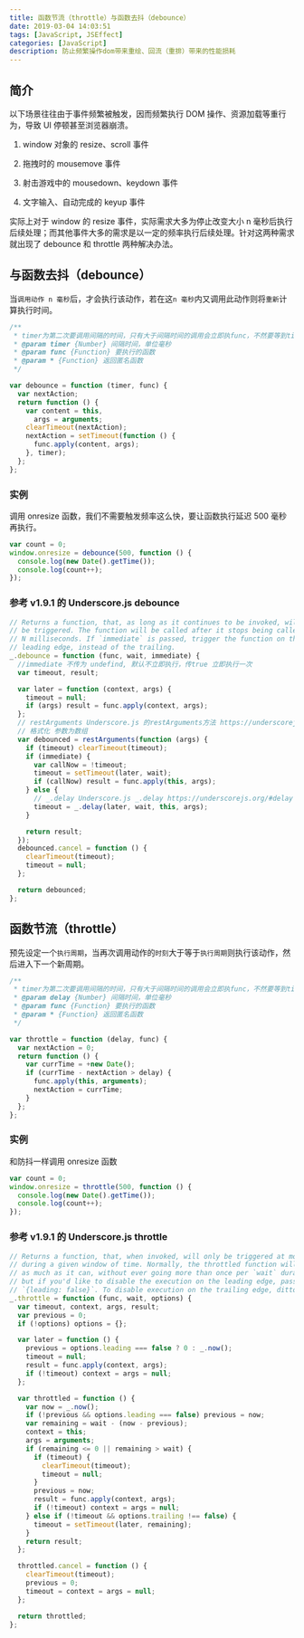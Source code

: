 ```yaml
---
title: 函数节流（throttle）与函数去抖（debounce）
date: 2019-03-04 14:03:51
tags: [JavaScript, JSEffect]
categories: [JavaScript]
description: 防止频繁操作dom带来重绘、回流（重排）带来的性能损耗
---
```


## 简介

以下场景往往由于事件频繁被触发，因而频繁执行 DOM 操作、资源加载等重行为，导致 UI 停顿甚至浏览器崩溃。

1. window 对象的 resize、scroll 事件

2. 拖拽时的 mousemove 事件

3. 射击游戏中的 mousedown、keydown 事件

4. 文字输入、自动完成的 keyup 事件

实际上对于 window 的 resize 事件，实际需求大多为停止改变大小 n 毫秒后执行后续处理；而其他事件大多的需求是以一定的频率执行后续处理。针对这两种需求就出现了 debounce 和 throttle 两种解决办法。

## 与函数去抖（debounce）

当`调用动作 n 毫秒`后，才会执行该动作，若在这`n 毫秒`内又调用此动作则将`重新`计算执行时间。

```javascript
/**
 * timer为第二次要调用间隔的时间，只有大于间隔时间的调用会立即执func，不然要等到timer之后再执行
 * @param timer {Number} 间隔时间，单位毫秒
 * @param func {Function} 要执行的函数
 * @param * {Function} 返回匿名函数
 */

var debounce = function (timer, func) {
  var nextAction;
  return function () {
    var content = this,
      args = arguments;
    clearTimeout(nextAction);
    nextAction = setTimeout(function () {
      func.apply(content, args);
    }, timer);
  };
};
```

### 实例

调用 onresize 函数，我们不需要触发频率这么快，要让函数执行延迟 500 毫秒再执行。

```javascript
var count = 0;
window.onresize = debounce(500, function () {
  console.log(new Date().getTime());
  console.log(count++);
});
```

### 参考 v1.9.1 的 Underscore.js debounce

```javascript
// Returns a function, that, as long as it continues to be invoked, will not
// be triggered. The function will be called after it stops being called for
// N milliseconds. If `immediate` is passed, trigger the function on the
// leading edge, instead of the trailing.
_.debounce = function (func, wait, immediate) {
  //immediate 不传为 undefind, 默认不立即执行，传true 立即执行一次
  var timeout, result;

  var later = function (context, args) {
    timeout = null;
    if (args) result = func.apply(context, args);
  };
  // restArguments Underscore.js 的restArguments方法 https://underscorejs.org/#restArguments
  // 格式化 参数为数组
  var debounced = restArguments(function (args) {
    if (timeout) clearTimeout(timeout);
    if (immediate) {
      var callNow = !timeout;
      timeout = setTimeout(later, wait);
      if (callNow) result = func.apply(this, args);
    } else {
      // _.delay Underscore.js _.delay https://underscorejs.org/#delay
      timeout = _.delay(later, wait, this, args);
    }

    return result;
  });
  debounced.cancel = function () {
    clearTimeout(timeout);
    timeout = null;
  };

  return debounced;
};
```

## 函数节流（throttle）

预先设定一个`执行周期`，当再次调用动作的`时刻`大于等于`执行周期`则执行该动作，然后进入下一个新周期。

```javascript
/**
 * timer为第二次要调用间隔的时间，只有大于间隔时间的调用会立即执func，不然要等到timer之后再执行
 * @param delay {Number} 间隔时间，单位毫秒
 * @param func {Function} 要执行的函数
 * @param * {Function} 返回匿名函数
 */

var throttle = function (delay, func) {
  var nextAction = 0;
  return function () {
    var currTime = +new Date();
    if (currTime - nextAction > delay) {
      func.apply(this, arguments);
      nextAction = currTime;
    }
  };
};
```

### 实例

和防抖一样调用 onresize 函数

```javascript
var count = 0;
window.onresize = throttle(500, function () {
  console.log(new Date().getTime());
  console.log(count++);
});
```

### 参考 v1.9.1 的 Underscore.js throttle

```javascript
// Returns a function, that, when invoked, will only be triggered at most once
// during a given window of time. Normally, the throttled function will run
// as much as it can, without ever going more than once per `wait` duration;
// but if you'd like to disable the execution on the leading edge, pass
// `{leading: false}`. To disable execution on the trailing edge, ditto.
_.throttle = function (func, wait, options) {
  var timeout, context, args, result;
  var previous = 0;
  if (!options) options = {};

  var later = function () {
    previous = options.leading === false ? 0 : _.now();
    timeout = null;
    result = func.apply(context, args);
    if (!timeout) context = args = null;
  };

  var throttled = function () {
    var now = _.now();
    if (!previous && options.leading === false) previous = now;
    var remaining = wait - (now - previous);
    context = this;
    args = arguments;
    if (remaining <= 0 || remaining > wait) {
      if (timeout) {
        clearTimeout(timeout);
        timeout = null;
      }
      previous = now;
      result = func.apply(context, args);
      if (!timeout) context = args = null;
    } else if (!timeout && options.trailing !== false) {
      timeout = setTimeout(later, remaining);
    }
    return result;
  };

  throttled.cancel = function () {
    clearTimeout(timeout);
    previous = 0;
    timeout = context = args = null;
  };

  return throttled;
};
```
